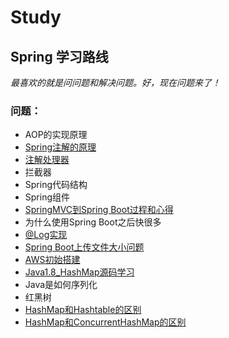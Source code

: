 # Study
## Spring 学习路线


*最喜欢的就是问问题和解决问题。好，现在问题来了！*  

### 问题：  
  * AOP的实现原理
  * [Spring注解的原理](https://github.com/kobe24167/Study/blob/master/Spring/Annotation.md)
  * [注解处理器](https://www.cnblogs.com/ganchuanpu/p/9020478.html)
  * 拦截器
  * Spring代码结构
  * Spring组件
  * [SpringMVC到Spring Boot过程和心得](https://github.com/kobe24167/Study/blob/master/Spring/MVC-boot.md)
  * 为什么使用Spring Boot之后快很多
  * [@Log实现](https://github.com/kobe24167/Study/tree/master/exmaple/src/main/java/com/exmaple/annotation)
  * [Spring Boot上传文件大小问题](https://github.com/kobe24167/Study/blob/master/Spring/SpringBootFileSize.md)
  * [AWS初始搭建](https://github.com/kobe24167/Study/blob/master/AWS-ready.md)
  * [Java1.8_HashMap源码学习](https://github.com/kobe24167/Study/blob/master/HashMap.md)
  * Java是如何序列化
  * 红黑树
  * [HashMap和Hashtable的区别](https://github.com/kobe24167/Study/blob/master/HashMap和Hashtable的区别.md)
  * [HashMap和ConcurrentHashMap的区别](https://github.com/kobe24167/Study/blob/master/HashMap和ConcurrentHashMap.md)
  
